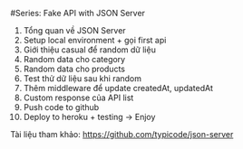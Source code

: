 #Series: Fake API with JSON Server

1. Tổng quan về JSON Server
2. Setup local environment + gọi first api
3. Giới thiệu casual để random dữ liệu
4. Random data cho category
5. Random data cho products
6. Test thử dữ liệu sau khi random
7. Thêm middleware để update createdAt, updatedAt
8. Custom response của API list
9. Push code to github
10. Deploy to heroku + testing -> Enjoy

Tài liệu tham khảo: https://github.com/typicode/json-server